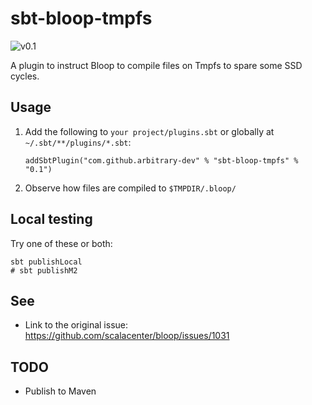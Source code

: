 # sbt-bloop-tmpfs

![v0.1](https://img.shields.io/badge/Maven-v0.1-green)

A plugin to instruct Bloop to compile files on Tmpfs to spare some SSD cycles.

## Usage

1. Add the following to `your project/plugins.sbt` or globally at `~/.sbt/**/plugins/*.sbt`:
   ```
   addSbtPlugin("com.github.arbitrary-dev" % "sbt-bloop-tmpfs" % "0.1")
   ```
2. Observe how files are compiled to `$TMPDIR/.bloop/`

## Local testing

Try one of these or both:

```shell
sbt publishLocal
# sbt publishM2
```

## See

- Link to the original issue:  
  https://github.com/scalacenter/bloop/issues/1031

## TODO

- Publish to Maven
